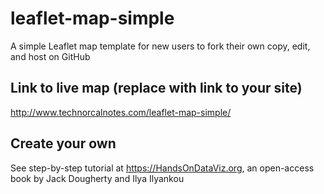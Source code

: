 # leaflet-map-simple
A simple Leaflet map template for new users to fork their own copy, edit, and host on GitHub

## Link to live map (replace with link to your site)
http://www.technorcalnotes.com/leaflet-map-simple/
## Create your own
See step-by-step tutorial at https://HandsOnDataViz.org, an open-access book by Jack Dougherty and Ilya Ilyankou
